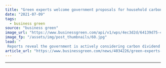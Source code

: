 ```yaml
---
title: "Green experts welcome government proposals for household carbon dividend"
date: "2021-07-09"
tags: 
  - business green
source: "business green"
image_url: "https://www.businessgreen.com/api/v1/wps/4ec3d2d/64139d75-4279-484e-9502-d48c0b023d93/10/gasfuel-350x250-185x114.jpg"
image_fp: "/assets/img/post_thumbnails/60.jpg"
lead: "
 Reports reveal the government is actively considering carbon dividend plans that would help lower income households cope with any increase in energy bills ..."
article_url: "https://www.businessgreen.com/news/4034226/green-experts-welcome-government-proposals-household-carbon-dividend"
---
```


---
